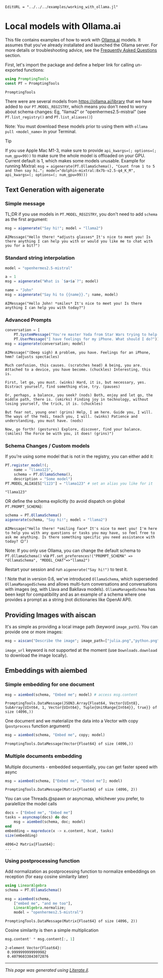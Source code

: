 ```@meta
EditURL = "../../../examples/working_with_ollama.jl"
```

# Local models with Ollama.ai

This file contains examples of how to work with [Ollama.ai](https://ollama.ai/) models.
It assumes that you've already installated and launched the Ollama server. For more details or troubleshooting advice, see the [Frequently Asked Questions](@ref) section.

First, let's import the package and define a helper link for calling un-exported functions:

````julia
using PromptingTools
const PT = PromptingTools
````

````
PromptingTools
````

There were are several models from https://ollama.ai/library that we have added to our `PT.MODEL_REGISTRY`, which means you don't need to worry about schema changes:
Eg, "llama2" or "openhermes2.5-mistral" (see `PT.list_registry()` and `PT.list_aliases()`)

Note: You must download these models prior to using them with `ollama pull <model_name>` in your Terminal.

> [!TIP]
> If you use Apple Mac M1-3, make sure to provide `api_kwargs=(; options=(; num_gpu=99))` to make sure the whole model is offloaded on your GPU. Current default is 1, which makes some models unusable. Example for running Mixtral:
> `msg = aigenerate(PT.OllamaSchema(), "Count from 1 to 5 and then say hi."; model="dolphin-mixtral:8x7b-v2.5-q4_K_M", api_kwargs=(; options=(; num_gpu=99)))`

## Text Generation with aigenerate

### Simple message

TL;DR if you use models in `PT.MODEL_REGISTRY`, you don't need to add `schema` as the first argument:

````julia
msg = aigenerate("Say hi!"; model = "llama2")
````

````
AIMessage("Hello there! *adjusts glasses* It's nice to meet you! Is there anything I can help you with or would you like me to chat with you for a bit?")
````

### Standard string interpolation

````julia
model = "openhermes2.5-mistral"

a = 1
msg = aigenerate("What is `$a+$a`?"; model)

name = "John"
msg = aigenerate("Say hi to {{name}}."; name, model)
````

````
AIMessage("Hello John! *smiles* It's nice to meet you! Is there anything I can help you with today?")
````

### Advanced Prompts

````julia
conversation = [
    PT.SystemMessage("You're master Yoda from Star Wars trying to help the user become a Yedi."),
    PT.UserMessage("I have feelings for my iPhone. What should I do?")]
msg = aigenerate(conversation; model)
````

````
AIMessage("(Deep sigh) A problem, you have. Feelings for an iPhone, hmm? (adjusts spectacles)

Much confusion, this causes. (scratches head) A being, you are. Attached to a device, you have become. (chuckles) Interesting, this is.

First, let go, you must. (winks) Hard, it is, but necessary, yes. Distract yourself, find something else, try. (pauses)

Or, perhaps, a balance, you seek? (nods) Both, enjoy and let go, the middle path, there is. (smirks) Finding joy in technology, without losing yourself, the trick, it is. (chuckles)

But fear not, young one! (grins) Help, I am here. Guide you, I will. The ways of the Yedi, teach you, I will. (winks) Patience and understanding, you must have. (nods)

Now, go forth! (gestures) Explore, discover, find your balance. (smiles) The Force be with you, it does! (grins)")
````

### Schema Changes / Custom models
If you're using some model that is not in the registry, you can either add it:

````julia
PT.register_model!(;
    name = "llama123",
    schema = PT.OllamaSchema(),
    description = "Some model")
PT.MODEL_ALIASES["l123"] = "llama123" # set an alias you like for it
````

````
"llama123"
````

OR define the schema explicitly (to avoid dispatch on global `PT.PROMPT_SCHEMA`):

````julia
schema = PT.OllamaSchema()
aigenerate(schema, "Say hi!"; model = "llama2")
````

````
AIMessage("Hello there! *smiling face* It's nice to meet you! I'm here to help you with any questions or tasks you may have, so feel free to ask me anything. Is there something specific you need assistance with today? 😊")
````

Note: If you only use Ollama, you can change the default schema to `PT.OllamaSchema()`
via `PT.set_preferences!("PROMPT_SCHEMA" => "OllamaSchema", "MODEL_CHAT"=>"llama2")`

Restart your session and run `aigenerate("Say hi!")` to test it.

! Note that in version 0.6, we've introduced `OllamaSchema`, which superseded `OllamaManagedSchema` and allows multi-turn conversations and conversations with images (eg, with Llava and Bakllava models). `OllamaManagedSchema` has been kept for compatibility and as an example of a schema where one provides a prompt as a string (not dictionaries like OpenAI API).

## Providing Images with aiscan

It's as simple as providing a local image path (keyword `image_path`). You can provide one or more images:

````julia
msg = aiscan("Describe the image"; image_path=["julia.png","python.png"] model="bakllava")
````

`image_url` keyword is not supported at the moment (use `Downloads.download` to download the image locally).

## Embeddings with aiembed

### Simple embedding for one document

````julia
msg = aiembed(schema, "Embed me"; model) # access msg.content
````

````
PromptingTools.DataMessage(JSON3.Array{Float64, Vector{UInt8}, SubArray{UInt64, 1, Vector{UInt64}, Tuple{UnitRange{Int64}}, true}} of size (4096,))
````

One document and we materialize the data into a Vector with copy (`postprocess` function argument)

````julia
msg = aiembed(schema, "Embed me", copy; model)
````

````
PromptingTools.DataMessage(Vector{Float64} of size (4096,))
````

### Multiple documents embedding
Multiple documents - embedded sequentially, you can get faster speed with async

````julia
msg = aiembed(schema, ["Embed me", "Embed me"]; model)
````

````
PromptingTools.DataMessage(Matrix{Float64} of size (4096, 2))
````

You can use Threads.@spawn or asyncmap, whichever you prefer, to paralellize the model calls

````julia
docs = ["Embed me", "Embed me"]
tasks = asyncmap(docs) do doc
    msg = aiembed(schema, doc; model)
end
embedding = mapreduce(x -> x.content, hcat, tasks)
size(embedding)
````

````
4096×2 Matrix{Float64}:
...
````

### Using postprocessing function
Add normalization as postprocessing function to normalize embeddings on reception (for easy cosine similarity later)

````julia
using LinearAlgebra
schema = PT.OllamaSchema()

msg = aiembed(schema,
    ["embed me", "and me too"],
    LinearAlgebra.normalize;
    model = "openhermes2.5-mistral")
````

````
PromptingTools.DataMessage(Matrix{Float64} of size (4096, 2))
````

Cosine similarity is then a simple multiplication

````julia
msg.content' * msg.content[:, 1]
````

````
2-element Vector{Float64}:
 0.9999999999999982
 0.40796033843072876
````

---

*This page was generated using [Literate.jl](https://github.com/fredrikekre/Literate.jl).*

